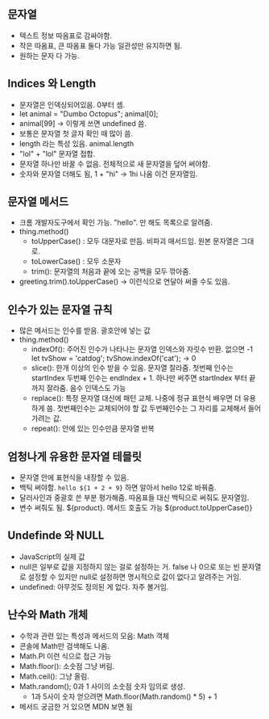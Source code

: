 ## 문자열

- 텍스트 정보 따옴표로 감싸야함.
- 작은 따옴표, 큰 따옴표 둘다 가능 일관성만 유지하면 됨.
- 원하는 문자 다 가능.

## Indices 와 Length

- 문자열은 인덱싱되어있음. 0부터 셈.
- let animal = "Dumbo Octopus"; animal[0];
- animal[99] -> 이렇게 쓰면 undefined 씀.
- 보통은 문자열 첫 글자 확인 때 많이 씀.
- length 라는 특성 있음. animal.length
- "lol" + "lol" 문자열 접합.
- 문자열 하나만 바꿀 수 없음. 전체적으로 새 문자열을 덮어 써야함.
- 숫자와 문자열 더해도 됨, 1 + "hi" -> 1hi 나옴 이건 문자열임.

## 문자열 메서드

- 크롬 개발자도구에서 확인 가능. "hello". 만 해도 목록으로 알려줌.
- thing.method()
  - toUpperCase() : 모두 대문자로 만듬. 비파괴 매서드임. 원본 문자열은 그대로.
  - toLowerCase() : 모두 소문자
  - trim(): 문자열의 처음과 끝에 오는 공백을 모두 깎아줌.
- greeting.trim().toUpperCase() -> 이런식으로 연달아 써줄 수도 있음.

## 인수가 있는 문자열 규칙

- 많은 메서드는 인수를 받음. 괄호안에 넣는 값
- thing.method()
  - indexOf(): 주어진 인수가 나타나는 문자열 인덱스와 자릿수 반환. 없으면 -1 let tvShow = 'catdog'; tvShow.indexOf('cat'); -> 0
  - slice(): 한개 이상의 인수 받을 수 있음. 문자열 잘라줌. 첫번째 인수는 startIndex 두번째 인수는 endIndex + 1. 하나만 써주면 startIndex 부터 끝까지 잘라줌. 음수 인덱스도 가능
  - replace(): 특정 문자열 대신에 패턴 교체. 나중에 정규 표현식 배우면 더 유용하게 씀. 첫번째인수는 교체되어야 할 값 두번째인수는 그 자리를 교체해서 들어가려는 값.
  - repeat(): 안에 있는 인수만큼 문자열 반복

## 엄청나게 유용한 문자열 테믈릿

- 문자열 안에 표현식을 내장할 수 있음.
- 백틱 써야함. `hello ${1 + 2 + 9}` 하면 알아서 hello 12로 바꿔줌.
- 달러사인과 중괄호 쓴 부분 평가해줌. 따옴표들 대신 백틱으로 써줘도 문자열임.
- 변수 써줘도 됨. ${product}. 메서드 호출도 가능 ${product.toUpperCase()}

## Undefinde 와 NULL

- JavaScript의 실제 값
- null은 일부로 값을 지정하지 않는 걸로 설정하는 거. false 나 0으로 또는 빈 문자열로 설정할 수 있지만 null로 설정하면 명시적으로 값이 없다고 알려주는 거임.
- undefined: 아무것도 정의된 게 없다. 자주 볼거임.

## 난수와 Math 개체

- 수학과 관련 있는 특성과 메서드의 모음: Math 객체
- 콘솔에 Math만 검색해도 나옴.
- Math.PI 이런 식으로 접근 가능
- Math.floor(): 소숫점 그냥 버림.
- Math.ceil(): 그냥 올림.
- Math.random(); 0과 1 사이의 소숫점 숫자 임의로 생성.
  - 1과 5사이 숫자 얻으려면 Math.floor(Math.random() \* 5) + 1
- 메서드 궁금한 거 있으면 MDN 보면 됨
